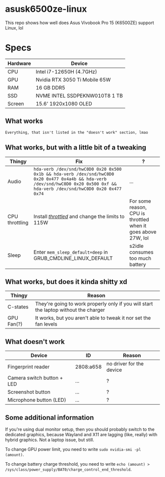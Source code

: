 # asusk6500ze-linux
This repo shows how well does Asus Vivobook Pro 15 (K6500ZE) support Linux, lol

# Specs
Hardware | Device
-------- | ------
CPU | Intel i7-12650H (4.7GHz)
GPU | Nvidia RTX 3050 Ti Mobile 65W
RAM | 16 GB DDR5
SSD | NVME INTEL SSDPEKNW010T8 1 TB
Screen | 15.6' 1920x1080 OLED

## What works
```Everything, that isn't listed in the "doesn't work" section, lmao```
## What works, but with a little bit of a tweaking
Thingy | Fix | ?
------ | --- | ---
Audio | ```hda-verb /dev/snd/hwC0D0 0x20 0x500 0x1b && hda-verb /dev/snd/hwC0D0 0x20 0x477 0x4a4b && hda-verb /dev/snd/hwC0D0 0x20 0x500 0xf && hda-verb /dev/snd/hwC0D0 0x20 0x477 0x74``` | ...
CPU throttling | Install [*throttled*](https://github.com/erpalma/throttled) and change the limits to 115W | For some reason, CPU is throttled when it goes above 27W, lol
Sleep | Enter ```mem_sleep_default=deep``` in GRUB_CMDLINE_LINUX_DEFAULT | s2idle consumes too much battery
## What works, but does it kinda shitty xd
Thingy | Reason
------ | ------
C-states | They're going to work properly only if you will start the laptop without the charger
GPU Fan(?) | It works, but you aren't able to tweak it nor set the fan levels
## What doesn't work
Device | ID | Reason
------ | -- | ------
Fingerprint reader | 2808:a658 | no driver for the device
Camera switch button + LED | ... | ?
Screenshot button | ... | ?
Microphone button (LED) | ... | ?
## Some additional information
If you're using dual monitor setup, then you should probably switch to the dedicated graphics, because Wayland and X11 are lagging (like, really) with hybrid graphics. Not a laptop issue, but still. 

To change GPU power limit, you need to write `sudo nvidia-smi -pl (amount)`.

To change battery charge threshold, you need to write ```echo (amount) > /sys/class/power_supply/BAT0/charge_control_end_threshold```.

